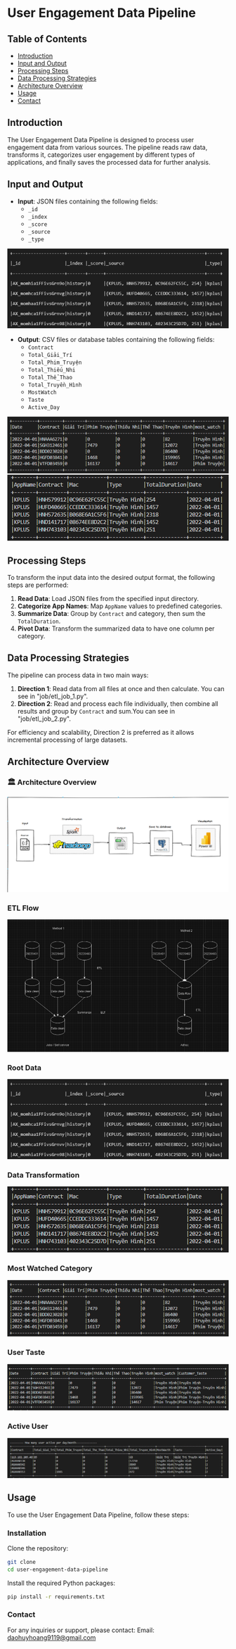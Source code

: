# User Engagement Data Pipeline

## Table of Contents

- [Introduction](#introduction)
- [Input and Output](#input-and-output)
- [Processing Steps](#processing-steps)
- [Data Processing Strategies](#data-processing-strategies)
- [Architecture Overview](#architecture-overview)
- [Usage](#usage)
- [Contact](#contact)

## Introduction

The User Engagement Data Pipeline is designed to process user engagement data from various sources. The pipeline reads raw data, transforms it, categorizes user engagement by different types of applications, and finally saves the processed data for further analysis.

## Input and Output

- **Input**: JSON files containing the following fields:
  - `_id`
  - `_index`
  - `_score`
  - `_source`
  - `_type`

![alt text](img/root-data.png)

- **Output**: CSV files or database tables containing the following fields:
  - `Contract`
  - `Total_Giải_Trí`
  - `Total_Phim_Truyện`
  - `Total_Thiếu_Nhi`
  - `Total_Thể_Thao`
  - `Total_Truyền_Hình`
  - `MostWatch`
  - `Taste`
  - `Active_Day`

![Add](img/most_watch.png)
![Data after transforming: clean null, add date, total duration ](img/data-transform.png)

## Processing Steps

To transform the input data into the desired output format, the following steps are performed:

1. **Read Data**: Load JSON files from the specified input directory.
2. **Categorize App Names**: Map `AppName` values to predefined categories.
3. **Summarize Data**: Group by `Contract` and category, then sum the `TotalDuration`.
4. **Pivot Data**: Transform the summarized data to have one column per category.

## Data Processing Strategies

The pipeline can process data in two main ways:

1. **Direction 1**: Read data from all files at once and then calculate. You can see in "job/etl_job_1.py".
2. **Direction 2**: Read and process each file individually, then combine all results and group by `Contract` and sum.You can see in "job/etl_job_2.py".

For efficiency and scalability, Direction 2 is preferred as it allows incremental processing of large datasets.

## Architecture Overview

### 🏛️ Architecture Overview

![Architecture Overview](img/Architecture.png)

### ETL Flow

![ETL Flow](img/etl-flow.png)

### Root Data

![Root Data](img/root-data.png)

### Data Transformation

![Data Transformation](img/data-transform.png)

### Most Watched Category

![Most Watched](img/most_watch.png)

### User Taste

![User Taste](img/taste.png)

### Active User

![Active User](img/active_user.png)

## Usage

To use the User Engagement Data Pipeline, follow these steps:

### Installation

Clone the repository:

```sh
git clone
cd user-engagement-data-pipeline
```

Install the required Python packages:

```sh
pip install -r requirements.txt
```

### Contact

For any inquiries or support, please contact:
Email: daohuyhoang9119@gmail.com
